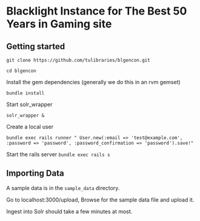 # Blacklight Instance for The Best 50 Years in Gaming site

## Getting started

`git clone https://github.com/tulibraries/blgencon.git`

`cd blgencon`

Install the gem dependencies (generally we do this in an rvm gemset)

`bundle install`

Start solr_wrapper

`solr_wrapper &`

Create a local user

`bundle exec rails runner " User.new(:email => 'test@example.com', :password => 'password', :password_confirmation => 'password').save!"`

Start the rails server
`bundle exec rails s`


## Importing Data
A sample data is in the `sample_data` directory.

Go to localhost:3000/upload, Browse for the sample data file and upload it.

Ingest into Solr should take a few minutes at most.
